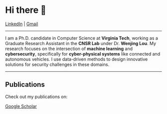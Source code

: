 # Hi there 👋  
[LinkedIn](https://www.linkedin.com/in/shahriar0651/) | [Gmail](mailto:shahriar.mdh@gmail.com) 

---
I am a Ph.D. candidate in Computer Science at **Virginia Tech**, working as a Graduate Research Assistant in the **CNSR Lab** under Dr. **Wenjing Lou**. My research focuses on the intersection of **machine learning** and **cybersecurity**, specifically for **cyber-physical systems** like connected and autonomous vehicles. I use data-driven methods to design innovative solutions for security challenges in these domains.

---

## Publications  
Check out my publications on:

[Google Scholar](https://scholar.google.com/citations?user=TcCzjTQAAAAJ)


<!--
**shahriar0651/shahriar0651** is a ✨ _special_ ✨ repository because its `README.md` (this file) appears on your GitHub profile.

Here are some ideas to get you started:

- 🔭 I’m currently working on ...
- 🌱 I’m currently learning ...
- 👯 I’m looking to collaborate on ...
- 🤔 I’m looking for help with ...
- 💬 Ask me about ...
- 📫 How to reach me: ...
- 😄 Pronouns: ...
- ⚡ Fun fact: ...
-->
